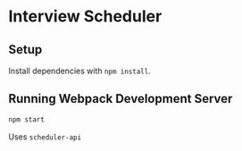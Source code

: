 # Interview Scheduler




## Setup

Install dependencies with `npm install`.

## Running Webpack Development Server

```sh
npm start
```
Uses `scheduler-api` 